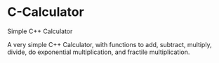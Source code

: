 # C-Calculator
Simple C++ Calculator

A very simple C++ Calculator, with functions to add, subtract, multiply, divide, do exponential multiplication, and fractile multiplication.
